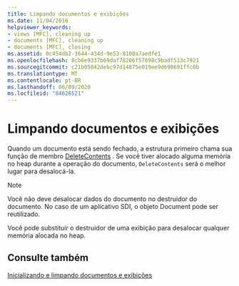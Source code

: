 ```yaml
---
title: Limpando documentos e exibições
ms.date: 11/04/2016
helpviewer_keywords:
- views [MFC], cleaning up
- documents [MFC], cleaning up
- documents [MFC], closing
ms.assetid: 0c454db2-3644-434d-9e53-8108a7aedfe1
ms.openlocfilehash: 8cb6e9337b69daf78286f57898c9badf513c7921
ms.sourcegitcommit: c21b05042debc97d14875e019ee9d698691ffc0b
ms.translationtype: MT
ms.contentlocale: pt-BR
ms.lasthandoff: 06/09/2020
ms.locfileid: "84626521"
---
```

# <a name="cleaning-up-documents-and-views"></a>Limpando documentos e exibições

Quando um documento está sendo fechado, a estrutura primeiro chama sua função de membro [DeleteContents](reference/cdocument-class.md#deletecontents) . Se você tiver alocado alguma memória no heap durante a operação do documento, `DeleteContents` será o melhor lugar para desalocá-la.

> [!NOTE]
> Você não deve desalocar dados do documento no destruidor do documento. No caso de um aplicativo SDI, o objeto Document pode ser reutilizado.

Você pode substituir o destruidor de uma exibição para desalocar qualquer memória alocada no heap.

## <a name="see-also"></a>Consulte também

[Inicializando e limpando documentos e exibições](initializing-and-cleaning-up-documents-and-views.md)
